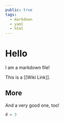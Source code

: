 ```yaml
---
public: true
tags:
  - markdown
  - yaml
  - html
---
```


# Hello

I am a markdown file!

This is a [[Wiki Link]].

## More

And a very good one, too!

```elixir
d = 3
```
